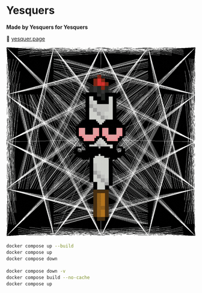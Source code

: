 # Yesquers

**Made by Yesquers for Yesquers**

🔗 [yesquer.page](https://yesquer.page)

![Demo](yesquers/src/assets/test1.gif)

```bash
docker compose up --build
docker compose up
docker compose down

docker compose down -v
docker compose build --no-cache
docker compose up
